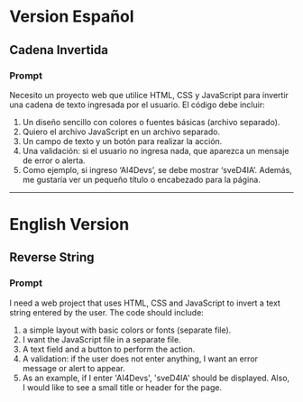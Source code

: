 # Version Español

## Cadena Invertida

### Prompt

Necesito un proyecto web que utilice HTML, CSS y JavaScript para invertir una cadena de texto ingresada por el usuario. El código debe incluir:

1. Un diseño sencillo con colores o fuentes básicas (archivo separado).
2. Quiero el archivo JavaScript en un archivo separado.
3. Un campo de texto y un botón para realizar la acción.
4. Una validación: si el usuario no ingresa nada, que aparezca un mensaje de error o alerta.
5. Como ejemplo, si ingreso ‘AI4Devs’, se debe mostrar ‘sveD4IA’. Además, me gustaría ver un pequeño título o encabezado para la página.

---

# English Version

## Reverse String

### Prompt

I need a web project that uses HTML, CSS and JavaScript to invert a text string entered by the user. The code should include:

1. a simple layout with basic colors or fonts (separate file).
2. I want the JavaScript file in a separate file.
3. A text field and a button to perform the action.
4. A validation: if the user does not enter anything, I want an error message or alert to appear.
5. As an example, if I enter 'AI4Devs', 'sveD4IA' should be displayed. Also, I would like to see a small title or header for the page.
